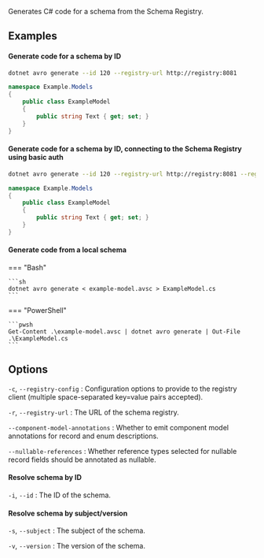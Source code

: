 Generates C# code for a schema from the Schema Registry.

## Examples

#### Generate code for a schema by ID

```sh
dotnet avro generate --id 120 --registry-url http://registry:8081
```

```csharp
namespace Example.Models
{
    public class ExampleModel
    {
        public string Text { get; set; }
    }
}
```

#### Generate code for a schema by ID, connecting to the Schema Registry using basic auth

```sh
dotnet avro generate --id 120 --registry-url http://registry:8081 --registry-config schema.registry.basic.auth.user.info=exampleuser:password
```

```csharp
namespace Example.Models
{
    public class ExampleModel
    {
        public string Text { get; set; }
    }
}
```

#### Generate code from a local schema

=== "Bash"

    ```sh
    dotnet avro generate < example-model.avsc > ExampleModel.cs
    ```

=== "PowerShell"

    ```pwsh
    Get-Content .\example-model.avsc | dotnet avro generate | Out-File .\ExampleModel.cs
    ```

## Options

`-c`, `--registry-config`
:   Configuration options to provide to the registry client (multiple space-separated key=value pairs accepted).

`-r`, `--registry-url`
:   The URL of the schema registry.

`--component-model-annotations`
:   Whether to emit component model annotations for record and enum descriptions.

`--nullable-references`
:   Whether reference types selected for nullable record fields should be annotated as nullable.

#### Resolve schema by ID

`-i`, `--id`
:   The ID of the schema.

#### Resolve schema by subject/version

`-s`, `--subject`
:   The subject of the schema.

`-v`, `--version`
:   The version of the schema.
